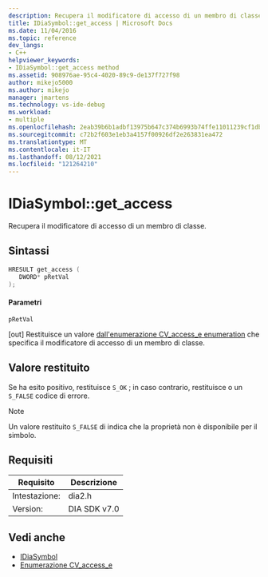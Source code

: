 ```yaml
---
description: Recupera il modificatore di accesso di un membro di classe.
title: IDiaSymbol::get_access | Microsoft Docs
ms.date: 11/04/2016
ms.topic: reference
dev_langs:
- C++
helpviewer_keywords:
- IDiaSymbol::get_access method
ms.assetid: 908976ae-95c4-4020-89c9-de137f727f98
author: mikejo5000
ms.author: mikejo
manager: jmartens
ms.technology: vs-ide-debug
ms.workload:
- multiple
ms.openlocfilehash: 2eab39b6b1adbf13975b647c374b6993b74ffe11011239cf1db2021325992693
ms.sourcegitcommit: c72b2f603e1eb3a4157f00926df2e263831ea472
ms.translationtype: MT
ms.contentlocale: it-IT
ms.lasthandoff: 08/12/2021
ms.locfileid: "121264210"
---
```

# <a name="idiasymbolget_access"></a>IDiaSymbol::get_access
Recupera il modificatore di accesso di un membro di classe.

## <a name="syntax"></a>Sintassi

```C++
HRESULT get_access ( 
   DWORD* pRetVal
);
```

#### <a name="parameters"></a>Parametri
 `pRetVal`

[out] Restituisce un valore [dall'enumerazione CV_access_e enumeration](../../debugger/debug-interface-access/cv-access-e.md) che specifica il modificatore di accesso di un membro di classe.

## <a name="return-value"></a>Valore restituito
 Se ha esito positivo, restituisce `S_OK` ; in caso contrario, restituisce o un `S_FALSE` codice di errore.

> [!NOTE]
> Un valore restituito `S_FALSE` di indica che la proprietà non è disponibile per il simbolo.

## <a name="requirements"></a>Requisiti

|Requisito|Descrizione|
|-----------------|-----------------|
|Intestazione:|dia2.h|
|Version:|DIA SDK v7.0|

## <a name="see-also"></a>Vedi anche
- [IDiaSymbol](../../debugger/debug-interface-access/idiasymbol.md)
- [Enumerazione CV_access_e](../../debugger/debug-interface-access/cv-access-e.md)
